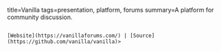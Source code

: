 title=Vanilla
tags=presentation, platform, forums
summary=A platform for community discussion.
~~~~~~

[Website](https://vanillaforums.com/) | [Source](https://github.com/vanilla/vanilla)>
